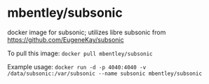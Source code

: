 mbentley/subsonic
=================

docker image for subsonic; utilizes libre subsonic from https://github.com/EugeneKay/subsonic

To pull this image:
`docker pull mbentley/subsonic`

Example usage:
`docker run -d -p 4040:4040 -v /data/subsonic:/var/subsonic --name subsonic mbentley/subsonic`

